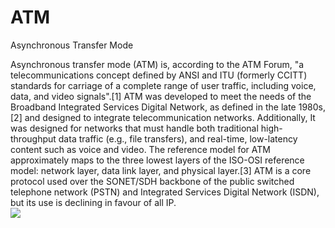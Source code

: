 # ATM


Asynchronous Transfer Mode

Asynchronous transfer mode (ATM) is, according to the ATM Forum, "a
telecommunications concept defined by ANSI and ITU (formerly CCITT)
standards for carriage of a complete range of user traffic, including
voice, data, and video signals".\[1\] ATM was developed to meet the
needs of the Broadband Integrated Services Digital Network, as defined
in the late 1980s,\[2\] and designed to integrate telecommunication
networks. Additionally, It was designed for networks that must handle
both traditional high-throughput data traffic (e.g., file transfers),
and real-time, low-latency content such as voice and video. The
reference model for ATM approximately maps to the three lowest layers of
the ISO-OSI reference model: network layer, data link layer, and
physical layer.\[3\] ATM is a core protocol used over the SONET/SDH
backbone of the public switched telephone network (PSTN) and Integrated
Services Digital Network (ISDN), but its use is declining in favour of
all IP.\
![](./output/A/images/15007798.png?width=480)

